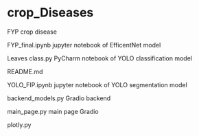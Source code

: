 # crop_Diseases
FYP crop disease

FYP_final.ipynb jupyter notebook of EfficentNet model

Leaves class.py PyCharm notebook of YOLO classification  model

README.md

YOLO_FIP.ipynb jupyter notebook of YOLO segmentation model

backend_models.py Gradio backend

main_page.py  main page Gradio

plotly.py

